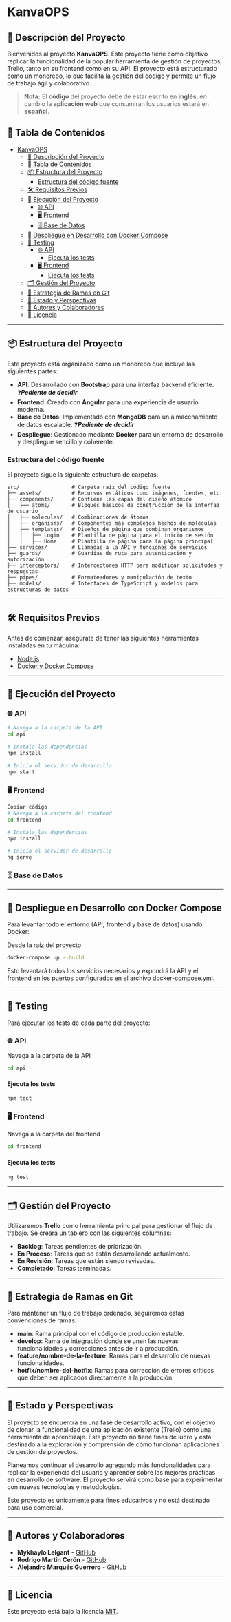 # KanvaOPS

## 🚀 Descripción del Proyecto

<!-- ![Project Logo](https://example.com/logo.png) -->

<!--[![Build Status](https://img.shields.io/badge/build-passing-brightgreen)](https://example.com/build-status)
[![Version](https://img.shields.io/badge/version-1.0-blue)](https://example.com/version)
[![License](https://img.shields.io/badge/license-MIT-yellow)](https://opensource.org/licenses/MIT)-->

Bienvenidos al proyecto **KanvaOPS**. Este proyecto tiene como objetivo replicar la funcionalidad de la popular herramienta de gestión de proyectos, Trello, tanto en su frontend como en su API. El proyecto está estructurado como un monorepo, lo que facilita la gestión del código y permite un flujo de trabajo ágil y colaborativo.

> **Nota:** El **código** del proyecto debe de estar escrito en **inglés**, en cambio la **aplicación web** que consumiran los usuarios estará en **español**.

## 📌 Tabla de Contenidos

- [KanvaOPS](#kanvaops)
  - [🚀 Descripción del Proyecto](#-descripción-del-proyecto)
  - [📌 Tabla de Contenidos](#-tabla-de-contenidos)
  - [📦 Estructura del Proyecto](#-estructura-del-proyecto)
    - [Estructura del código fuente](#estructura-del-código-fuente)
  - [🛠️ Requisitos Previos](#️-requisitos-previos)
  - [🚀 Ejecución del Proyecto](#-ejecución-del-proyecto)
    - [🌐 API](#-api)
    - [🖥️ Frontend](#️-frontend)
    - [🗄️ Base de Datos](#️-base-de-datos)
  - [🐳 Despliegue en Desarrollo con Docker Compose](#-despliegue-en-desarrollo-con-docker-compose)
  - [🧪 Testing](#-testing)
    - [🌐 API](#-api-1)
      - [Ejecuta los tests](#ejecuta-los-tests)
    - [🖥️ Frontend](#️-frontend-1)
      - [Ejecuta los tests](#ejecuta-los-tests-1)
  - [🗂️ Gestión del Proyecto](#️-gestión-del-proyecto)
  - [🌳 Estrategia de Ramas en Git](#-estrategia-de-ramas-en-git)
  - [🔮 Estado y Perspectivas](#-estado-y-perspectivas)
  - [👥 Autores y Colaboradores](#-autores-y-colaboradores)
  - [📜 Licencia](#-licencia)

---

## 📦 Estructura del Proyecto

Este proyecto está organizado como un monorepo que incluye las siguientes partes:

- **API**: Desarrollado con **Bootstrap** para una interfaz backend eficiente. ❓_**Pediente de decidir**_
- **Frontend**: Creado con **Angular** para una experiencia de usuario moderna.
- **Base de Datos**: Implementado con **MongoDB** para un almacenamiento de datos escalable. ❓_**Pediente de decidir**_
- **Despliegue**: Gestionado mediante **Docker** para un entorno de desarrollo y despliegue sencillo y coherente.

### Estructura del código fuente

El proyecto sigue la siguiente estructura de carpetas:

```plaintext
src/                 # Carpeta raíz del código fuente
├── assets/          # Recursos estáticos como imágenes, fuentes, etc.
├── components/      # Contiene las capas del diseño atómico
│   ├── atoms/       # Bloques básicos de construcción de la interfaz de usuario
│   ├── molecules/   # Combinaciones de átomos
│   ├── organisms/   # Componentes más complejos hechos de moléculas
│   ├── templates/   # Diseños de página que combinan organismos
│   │   ├── Login    # Plantilla de página para el inicio de sesión
│   │   ├── Home     # Plantilla de página para la página principal
├── services/        # Llamadas a la API y funciones de servicios
├── guards/          # Guardias de ruta para autenticación y autorización
├── interceptors/    # Interceptores HTTP para modificar solicitudes y respuestas
├── pipes/           # Formateadores y manipulación de texto
├── models/          # Interfaces de TypeScript y modelos para estructuras de datos
```
---

## 🛠️ Requisitos Previos

Antes de comenzar, asegúrate de tener las siguientes herramientas instaladas en tu máquina:

- [Node.js](https://nodejs.org/)
- [Docker y Docker Compose](https://www.docker.com/)

---

## 🚀 Ejecución del Proyecto

### 🌐 API

```bash
# Navega a la carpeta de la API
cd api

# Instala las dependencias
npm install

# Inicia el servidor de desarrollo
npm start
```

### 🖥️ Frontend
```bash
Copiar código
# Navega a la carpeta del frontend
cd frontend

# Instala las dependencias
npm install

# Inicia el servidor de desarrollo
ng serve
```

### 🗄️ Base de Datos

---

## 🐳 Despliegue en Desarrollo con Docker Compose

Para levantar todo el entorno (API, frontend y base de datos) usando Docker:

Desde la raíz del proyecto
```bash
docker-compose up --build
```
Esto levantará todos los servicios necesarios y expondrá la API y el frontend en los puertos configurados en el archivo docker-compose.yml.

---

## 🧪 Testing

Para ejecutar los tests de cada parte del proyecto:

### 🌐 API

Navega a la carpeta de la API
```bash
cd api
```

#### Ejecuta los tests
```bash
npm test
```

### 🖥️ Frontend

Navega a la carpeta del frontend
```bash
cd frontend
```

#### Ejecuta los tests
```bash
ng test
```
---

## 🗂️ Gestión del Proyecto

Utilizaremos **Trello** como herramienta principal para gestionar el flujo de trabajo. Se creará un tablero con las siguientes columnas:

- **Backlog**: Tareas pendientes de priorización.
- **En Proceso**: Tareas que se están desarrollando actualmente.
- **En Revisión**: Tareas que están siendo revisadas.
- **Completado**: Tareas terminadas.

---

## 🌳 Estrategia de Ramas en Git

Para mantener un flujo de trabajo ordenado, seguiremos estas convenciones de ramas:

- **main**: Rama principal con el código de producción estable.
- **develop**: Rama de integración donde se unen las nuevas funcionalidades y correcciones antes de ir a producción.
- **feature/nombre-de-la-feature**: Ramas para el desarrollo de nuevas funcionalidades.
- **hotfix/nombre-del-hotfix**: Ramas para corrección de errores críticos que deben ser aplicados directamente a la producción.

<!-- Recuerda siempre trabajar en una rama nueva para cada tarea o corrección, y realizar un **Pull Request** a la rama `develop` cuando termines.-->

---

## 🔮 Estado y Perspectivas

El proyecto se encuentra en una fase de desarrollo activo, con el objetivo de clonar la funcionalidad de una aplicación existente (Trello) como una herramienta de aprendizaje. Este proyecto no tiene fines de lucro y está destinado a la exploración y comprensión de cómo funcionan aplicaciones de gestión de proyectos.

Planeamos continuar el desarrollo agregando más funcionalidades para replicar la experiencia del usuario y aprender sobre las mejores prácticas en desarrollo de software. El proyecto servirá como base para experimentar con nuevas tecnologías y metodologías.

Este proyecto es únicamente para fines educativos y no está destinado para uso comercial.


---

## 👥 Autores y Colaboradores

- **Mykhaylo Lelgant** - [GitHub](https://github.com/Mykle23)
- **Rodrigo Martín Cerón** - [GitHub](https://github.com/Matorry)
- **Alejandro Marqués Guerrero** - [GitHub](https://github.com/AlejandroMarques)

---

## 📜 Licencia

Este proyecto está bajo la licencia [MIT](https://opensource.org/licenses/MIT).
